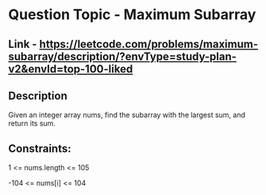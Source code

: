 # Question Topic -  Maximum Subarray

## Link - https://leetcode.com/problems/maximum-subarray/description/?envType=study-plan-v2&envId=top-100-liked

## Description
Given an integer array nums, find the 
subarray with the largest sum, and return its sum.

## Constraints:

1 <= nums.length <= 105

-104 <= nums[i] <= 104
